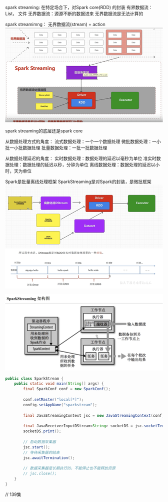 
spark streaming: 在特定场合下，对Spark core(RDD) 的封装
有界数据流：List， 文件
无界数据流：源源不断的数据进来
无界数据流是无法计算的

spark streamimng：  无界数据流(stream) +  action
![stream01](images/stream01.png)

spark streaming的底层还是spark core

从数据处理方式的角度：
    流式数据处理：一个一个数据处理
    微批数据处理：一小批一小批数据处理
    批量数据处理：一批一批数据处理

从数据处理延迟的角度：
    实时数据处理：数据处理的延迟以毫秒为单位
    准实时数据处理：数据处理的延迟以秒，分钟为单位
    离线数据处理：数据处理的延迟以小时，天为单位

Spark是批量离线处理框架
SparkStreaming是对Spark的封装，是微批框架
![stream02](images/spark-stream02.png)
![stream03](images/spark-stream03.png)

![stream04](images/spark-stream04.png)
```java
public class SparkStream {
    public static void main(String[] args) {
        final SparkConf conf = new SparkConf();

        conf.setMaster("local[*]");
        config.setAppName("sparkstream");

        final JavaStreamingContext jsc = new JavaStreamingContext(conf, new Duration(3 * 1000));

        final JavaReceiverInputDStream<String> socketDS = jsc.socketTextStream("localhost", 9999);
        socketDS.print();

        // 启动数据采集器
        jsc.start();
        // 等待采集器的结束
        jsc.awaitTermination();

        // 数据采集器是长期执行的，不能停止也不能释放资源
        // jsc.close();
    }
}
```

// 139集